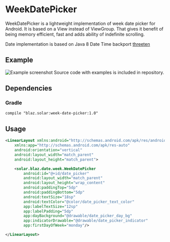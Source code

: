 # WeekDatePicker

WeekDatePicker is a lightweight implementation of week date picker for Android. It is based on a View instead of ViewGroup. That gives it benefit of being memory efficient, fast and adds ability of indefinite scrolling.

Date implementation is based on Java 8 Date Time backport [threeten](http://www.threeten.org/)

## Example
![Example screenshot](https://raw.githubusercontent.com/blazsolar/WeekDatePicker/_branch_/images/example_screenshot.png)
Source code with examples is included in repository.

## Dependencies
### Gradle
```
compile "blaz.solar:week-date-picker:1.0"
```

## Usage
```xml
<LinearLayout xmlns:android="http://schemas.android.com/apk/res/android"
    xmlns:app="http://schemas.android.com/apk/res-auto"
    android:orientation="vertical"
    android:layout_width="match_parent"
    android:layout_height="match_parent">

    <solar.blaz.date.week.WeekDatePicker
        android:id="@+id/date_picker"
        android:layout_width="match_parent"
        android:layout_height="wrap_content"
        android:paddingTop="5dp"
        android:paddingBottom="5dp"
        android:textSize="18sp"
        android:textColor="@color/date_picker_text_color"
        app:labelTextSize="12sp"
        app:labelPadding="5dp"
        app:dayBackground="@drawable/date_picker_day_bg"
        app:indicatorDrawable="@drawable/date_picker_indicator"
        app:firstDayOfWeek="monday"/>

</LinearLayout>

```
